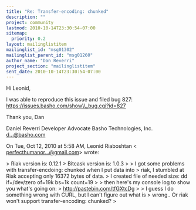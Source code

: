 ```yaml
---
title: "Re: Transfer-encoding: chunked"
description: ""
project: community
lastmod: 2010-10-14T23:30:54-07:00
sitemap:
  priority: 0.2
layout: mailinglistitem
mailinglist_id: "msg01302"
mailinglist_parent_id: "msg01260"
author_name: "Dan Reverri"
project_section: "mailinglistitem"
sent_date: 2010-10-14T23:30:54-07:00
---
```



Hi Leonid,

I was able to reproduce this issue and filed bug 827:
https://issues.basho.com/show\\_bug.cgi?id=827

Thank you,
Dan

Daniel Reverri
Developer Advocate
Basho Technologies, Inc.
d...@basho.com


On Tue, Oct 12, 2010 at 5:58 AM, Leonid Riaboshtan &lt;
perfecthumanor...@gmail.com&gt; wrote:

&gt; Riak version is: 0.12.1
&gt; Bitcask version is: 1.0.3
&gt;
&gt; I got some problems with transfer-encdoing: chunked when I put data into
&gt; riak, I stumbled at Riak accepting only 16372 bytes of data.
&gt; I created file of needed size: dd if=/dev/zero of=19k bs=1k count=19
&gt;
&gt; then here's my console log to show you what's going on:
&gt; http://pastebin.com/tfGXtcDg
&gt;
&gt; I guess I do something wrong with CURL, but I can't figure out what is
&gt; wrong.. Or riak won't support transfer-encoding: chunked?
&gt;

